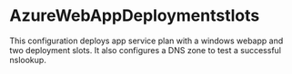 # AzureWebAppDeploymentstlots
This configuration deploys app service plan with a windows webapp and two deployment slots.
It also configures a DNS zone to test a successful nslookup.